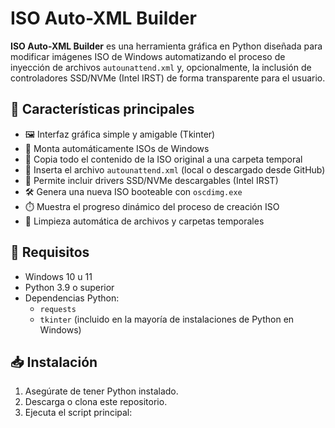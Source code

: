 # ISO Auto-XML Builder

**ISO Auto-XML Builder** es una herramienta gráfica en Python diseñada para modificar imágenes ISO de Windows automatizando el proceso de inyección de archivos `autounattend.xml` y, opcionalmente, la inclusión de controladores SSD/NVMe (Intel IRST) de forma transparente para el usuario.

## 🧩 Características principales

- 🖼️ Interfaz gráfica simple y amigable (Tkinter)
- 🔄 Monta automáticamente ISOs de Windows
- 📂 Copia todo el contenido de la ISO original a una carpeta temporal
- 📄 Inserta el archivo `autounattend.xml` (local o descargado desde GitHub)
- 💽 Permite incluir drivers SSD/NVMe descargables (Intel IRST)
- 🛠️ Genera una nueva ISO booteable con `oscdimg.exe`
- ⏱️ Muestra el progreso dinámico del proceso de creación ISO
- 🧹 Limpieza automática de archivos y carpetas temporales

## 🧰 Requisitos

- Windows 10 u 11
- Python 3.9 o superior
- Dependencias Python:
  - `requests`
  - `tkinter` (incluido en la mayoría de instalaciones de Python en Windows)

## 📥 Instalación

1. Asegúrate de tener Python instalado.
2. Descarga o clona este repositorio.
3. Ejecuta el script principal:

